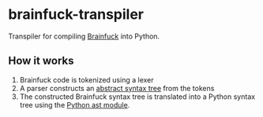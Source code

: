# brainfuck-transpiler

Transpiler for compiling [Brainfuck](https://en.wikipedia.org/wiki/Brainfuck) into Python.

## How it works

1. Brainfuck code is tokenized using a lexer
2. A parser constructs an [abstract syntax tree](https://en.wikipedia.org/wiki/Abstract_syntax_tree) from the tokens
3. The constructed Brainfuck syntax tree is translated into a Python syntax tree using the [Python ast module](https://docs.python.org/3/library/ast.html).
